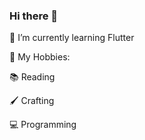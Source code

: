 ### Hi there 👋

<!--
**Umaima1205/Umaima1205** is a ✨ _special_ ✨ repository because its `README.md` (this file) appears on your GitHub profile.

Here are some ideas to get you started:

 
- 🔭 I’m currently working on 
🌱 I’m currently learning Flutter
- 👯 I’m looking to collaborate on ...
- 🤔 I’m looking for help with ...
- 💬 Ask me about ...
- 📫 How to reach me: ...
- 😄 Pronouns: ...
- ⚡ Fun fact: ...
-->
🌱 I’m currently learning Flutter 

  💬 My Hobbies:

  
 📚 Reading

 
 🖌 Crafting 

 
 💻 Programming 
